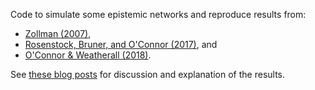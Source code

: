 Code to simulate some epistemic networks and reproduce results from:

- [Zollman (2007)](https://www.doi.org/10.1086/525605),
- [Rosenstock, Bruner, and O'Connor (2017)](http://doi.org/10.1086/690717), and
- [O'Connor & Weatherall (2018)](https://doi.org/10.1007/s13194-018-0213-9).

See [these blog posts](https://jonathanweisberg.org/post/zollman/) for discussion and explanation of the results.